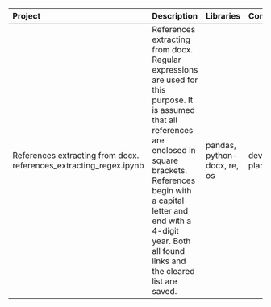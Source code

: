 |Project                       | Description          | Libraries                    | Сompleteness|
| :------------------------------| :--------------------- |:---------------------------|:------------------|
|References extracting from docx. references_extracting_regex.ipynb|References extracting from docx. Regular expressions are used for this purpose. It is assumed that all references are enclosed in square brackets. References begin with a capital letter and end with a 4-digit year. Both all found links and the cleared list are saved.| pandas, python-docx, re, os|development planned|
